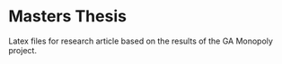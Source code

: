 Masters Thesis
=============

Latex files for research article based on the results of the GA Monopoly 
project.
